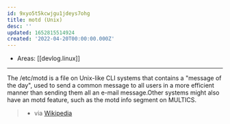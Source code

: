 ```yaml
---
id: 9xyo5t5kcwjgu1jdeys7ohg
title: motd (Unix)
desc: ''
updated: 1652815514924
created: '2022-04-20T00:00:00.000Z'
---
```


- Areas: [[devlog.linux]]

---

The /etc/motd is a file on Unix-like CLI systems that contains a "message of the day", used to send a common message to all users in a more efficient manner than sending them all an e-mail message.Other systems might also have an motd feature, such as the motd info segment on MULTICS.

> - via [Wikipedia](<https://en.wikipedia.org/wiki/Motd%20(Unix)>)
